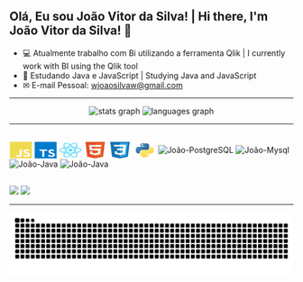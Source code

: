 ## Olá, Eu sou João Vitor da Silva! | Hi there, I'm João Vitor da Silva! 👋

- 💻 Atualmente trabalho com Bi utilizando a ferramenta Qlik | I currently work with BI using the Qlik tool
- 🌱 Estudando Java e JavaScript | Studying Java and JavaScript
- ✉ E-mail Pessoal: wjoaosilvaw@gmail.com

---

<div align="center">
  <img src="https://github-readme-stats.vercel.app/api?username=JoaooVitorSilva&hide_title=false&hide_rank=false&show_icons=true&include_all_commits=true&count_private=true&disable_animations=false&theme=dracula&locale=en&hide_border=false&order=1" height="150" alt="stats graph"  />
  <img src="https://github-readme-stats.vercel.app/api/top-langs?username=JoaooVitorSilva&locale=en&hide_title=false&layout=compact&langs_count=5&theme=dracula&cache_seconds=1800&hide_border=false&order=2" height="150" alt="languages graph"  />
</div>

---

<div style="display: inline_block"><br>
  <img align="center" alt="João-Js" height="30" width="40" src="https://raw.githubusercontent.com/devicons/devicon/master/icons/javascript/javascript-plain.svg">
  <img align="center" alt="João-Ts" height="30" width="40" src="https://raw.githubusercontent.com/devicons/devicon/master/icons/typescript/typescript-plain.svg">
  <img align="center" alt="João-React" height="30" width="40" src="https://raw.githubusercontent.com/devicons/devicon/master/icons/react/react-original.svg">
  <img align="center" alt="João-HTML" height="30" width="40" src="https://raw.githubusercontent.com/devicons/devicon/master/icons/html5/html5-original.svg">
  <img align="center" alt="João-CSS" height="30" width="40" src="https://raw.githubusercontent.com/devicons/devicon/master/icons/css3/css3-original.svg">
  <img align="center" alt="João-Python" height="30" width="40" src="https://raw.githubusercontent.com/devicons/devicon/master/icons/python/python-original.svg">
  <img align="center" alt="João-PostgreSQL" height="30" width="40" src="https://cdn.jsdelivr.net/gh/devicons/devicon@latest/icons/postgresql/postgresql-original.svg">
  <img align="center" alt="João-Mysql" height="30" width="40" src="https://cdn.jsdelivr.net/gh/devicons/devicon@latest/icons/mysql/mysql-original.svg" />
  <img align="center" alt="João-Java" height="30" width="40" src="https://cdn.jsdelivr.net/gh/devicons/devicon@latest/icons/java/java-original.svg" />
  <img align="center" alt="João-Java" height="30" width="40" src="https://cdn.jsdelivr.net/gh/devicons/devicon@latest/icons/nodejs/nodejs-original.svg" />
</div>

##

<div> 
  <a href = "wjoaosilvaw@gmail.com"><img src="https://img.shields.io/badge/-Gmail-%23333?style=for-the-badge&logo=gmail&logoColor=white" target="_blank"></a>
  <a href="https://www.linkedin.com/in/jo%C3%A3o-vitor-da-silva-695789224/" target="_blank"><img src="https://img.shields.io/badge/-LinkedIn-%230077B5?style=for-the-badge&logo=linkedin&logoColor=white" target="_blank"></a> 
</div>

---

<picture align="center">
  <source media="(prefers-color-scheme: dark)" srcset="https://raw.githubusercontent.com/JoaooVitorSilva/JoaooVitorSilva/output/github-contribution-grid-snake-dark.svg">
  <source media="(prefers-color-scheme: light)" srcset="https://raw.githubusercontent.com/JoaooVitorSilva/JoaooVitorSilva/output/github-contribution-grid-snake-dark.svg">
  <img align="center" alt="github contribution grid snake animation" src="https://raw.githubusercontent.com/JoaooVitorSilva/JoaooVitorSilva/output/github-contribution-grid-snake.svg">
</picture>

<!--
**JoaooVitorSilva/JoaooVitorSilva** is a ✨ _special_ ✨ repository because its `README.md` (this file) appears on your GitHub profile.

Here are some ideas to get you started:

- 🔭 I’m currently working on ...
- 🌱 I’m currently learning ...
- 👯 I’m looking to collaborate on ...
- 🤔 I’m looking for help with ...
- 💬 Ask me about ...
- 📫 How to reach me: ...
- 😄 Pronouns: ...
- ⚡ Fun fact: ...
-->
